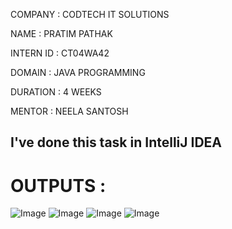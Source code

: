 COMPANY : CODTECH IT SOLUTIONS

NAME : PRATIM PATHAK

INTERN ID : CT04WA42

DOMAIN : JAVA PROGRAMMING

DURATION : 4 WEEKS

MENTOR : NEELA SANTOSH


## I've done this task in IntelliJ IDEA 

# OUTPUTS :
![Image](https://github.com/user-attachments/assets/b1adf4f8-37bc-4819-ab71-bfe05dd1f3de)
![Image](https://github.com/user-attachments/assets/a03d840b-619c-46da-836a-31e77a3a42e8)
![Image](https://github.com/user-attachments/assets/8d3e6142-c81d-48e4-9450-98a9117e06b3)
![Image](https://github.com/user-attachments/assets/9eda754b-4e37-4a49-a174-57e031c27403)
